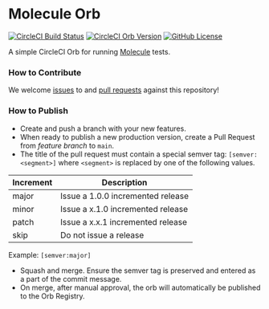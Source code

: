 # Molecule Orb

[![CircleCI Build Status](https://circleci.com/gh/mtpettyp/molecule-orb.svg?style=shield "CircleCI Build Status")](https://circleci.com/gh/mtpettyp/molecule-orb) [![CircleCI Orb Version](https://badges.circleci.com/orbs/mtpettyp/molecule.svg)](https://circleci.com/developer/orbs/orb/mtpettyp/molecule) [![GitHub License](https://img.shields.io/badge/license-MIT-lightgrey.svg)](https://raw.githubusercontent.com/mtpettyp//master/LICENSE)

A simple CircleCI Orb for running [Molecule](https://molecule.readthedocs.io/en/latest/) tests.

### How to Contribute

We welcome [issues](https://github.com/mtpettyp/molecule-orb/issues) to and [pull requests](https://github.com/mtpettyp/molecule-orb/pulls) against this repository!

### How to Publish
* Create and push a branch with your new features.
* When ready to publish a new production version, create a Pull Request from _feature branch_ to `main`.
* The title of the pull request must contain a special semver tag: `[semver:<segment>]` where `<segment>` is replaced by one of the following values.

| Increment | Description|
| ----------| -----------|
| major     | Issue a 1.0.0 incremented release|
| minor     | Issue a x.1.0 incremented release|
| patch     | Issue a x.x.1 incremented release|
| skip      | Do not issue a release|

Example: `[semver:major]`

* Squash and merge. Ensure the semver tag is preserved and entered as a part of the commit message.
* On merge, after manual approval, the orb will automatically be published to the Orb Registry.


